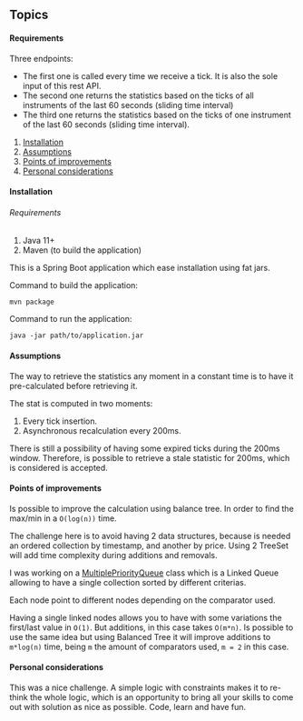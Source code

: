 ## Topics

#### Requirements
Three endpoints:
- The first one is called every time we receive a tick. It is also the sole input of this rest API.
- The second one returns the statistics based on the ticks of all instruments of the last 60 seconds
(sliding time interval)
- The third one returns the statistics based on the ticks of one instrument of the last 60 seconds
(sliding time interval).


1. [Installation](#installation)
2. [Assumptions](#assumptions)
3. [Points of improvements](#points-of-improvements)
4. [Personal considerations](#personal-considerations)

#### Installation

###### Requirements
1. Java 11+
2. Maven (to build the application)

This is a Spring Boot application which ease installation using fat jars.

Command to build the application:
```
mvn package
``` 
Command to run the application:

```
java -jar path/to/application.jar
``` 


#### Assumptions

The way to retrieve the statistics any moment in a constant time is to have it pre-calculated before retrieving it.

The stat is computed in two moments:
1. Every tick insertion.
2. Asynchronous recalculation every 200ms.

There is still a possibility of having some expired ticks during the 200ms window. Therefore, is possible to retrieve a stale statistic for 200ms, which is considered is accepted.

#### Points of improvements

Is possible to improve the calculation using balance tree. In order to find the max/min in a `O(log(n))` time.

The challenge here is to avoid having 2 data structures, because is needed an ordered collection by timestamp, and another by price. Using 2 TreeSet will add time complexity during additions and removals.

I was working on a [MultiplePriorityQueue](src/test/java/com/example/financialindexes/experimental/MultiplePriorityQueue.java) class which is a Linked Queue allowing to have a single collection sorted by different criterias.
 
Each node point to different nodes depending on the comparator used. 

Having a single linked nodes allows you to have with some variations the first/last value in `O(1)`. But additions, in this case takes `O(m*n)`. Is possible to use the same idea but using Balanced Tree it will improve additions to `m*log(n)` time, being `m` the amount of comparators used, `m = 2` in this case.

#### Personal considerations

This was a nice challenge. A simple logic with constraints makes it to re-think the whole logic, which is an opportunity to bring all your skills to come out with solution as nice as possible. Code, learn and have fun.
